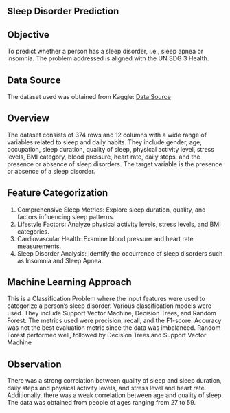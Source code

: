 ## Sleep Disorder Prediction

## Objective
To predict whether a person has a sleep disorder, i.e., sleep apnea or insomnia. The problem addressed is aligned with the UN SDG 3 Health. 

## Data Source
The dataset used was obtained from Kaggle: [Data Source](https://www.kaggle.com/datasets/uom190346a/sleep-health-and-lifestyle-dataset)

## Overview
The dataset consists of 374 rows and 12 columns with a wide range of variables related to sleep and daily habits. They include gender, age, occupation, sleep duration, quality of sleep, physical activity level, stress levels, BMI category, blood pressure, heart rate, daily steps, and the presence or absence of sleep disorders. The target variable is the presence or absence of a sleep disorder.

## Feature Categorization
1. Comprehensive Sleep Metrics: Explore sleep duration, quality, and factors influencing sleep patterns.
2. Lifestyle Factors: Analyze physical activity levels, stress levels, and BMI categories.
3. Cardiovascular Health: Examine blood pressure and heart rate measurements.
4. Sleep Disorder Analysis: Identify the occurrence of sleep disorders such as Insomnia and Sleep Apnea.

## Machine Learning Approach
This is a Classification Problem where the input features were used to categorize a person’s sleep disorder. Various classification models were used. They include Support Vector Machine, Decision Trees, and Random Forest. The metrics used were precision, recall, and the F1-score. Accuracy was not the best evaluation metric since the data was imbalanced. Random Forest performed well, followed by Decision Trees and Support Vector Machine

## Observation
There was a strong correlation between quality of sleep and sleep duration, daily steps and physical activity levels, and stress level and heart rate. Additionally, there was a weak correlation between age and quality of sleep. The data was obtained from people of ages ranging from 27 to 59. 
